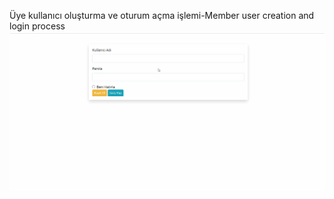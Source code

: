 ﻿Üye kullanıcı oluşturma ve oturum açma işlemi-Member user creation and login process
![Uygulama](https://github.com/NisanurBulut/TaskTable/blob/master/TaskTable.Web/Assets/Trailer_SignInAndSignUp.gif)
